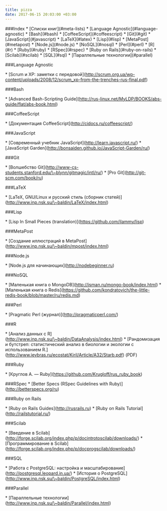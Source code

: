 ```yaml
---
title: pizza
date: 2017-06-15 20:03:00 +03:00
---
```


\###Index
\* \[Списки книг\](#meta-lists)
\* \[Language Agnostic\](#language-agnostic)
\* \[Bash\](#bash)
\* \[CoffeeScript\](#coffeescript)
\* \[Git\](#git)
\* \[JavaScript\](#javascript)
\* \[LaTeX\](#latex)
\* \[Lisp\](#lisp)
\* \[MetaPost\](#metapost)
\* \[Node.js\](#node.js)
\* \[NoSQL\](#nosql)
\* \[Perl\](#perl)
\* \[R\](#r)
\* \[Ruby\](#ruby)
  \* \[RSpec\](#rspec)
\* \[Ruby on Rails\](#ruby-on-rails)
\* \[Scilab\](#scilab)
\* \[SQL\](#sql)
\* \[Параллельные технологии\](#parallel)

\###Language Agnostic

\* \[Scrum и XP: заметки с передовой\](http://scrum.org.ua/wp-content/uploads/2008/12/scrum_xp-from-the-trenches-rus-final.pdf)

\###Bash

\* \[Advanced Bash-Scripting Guide\](http://rus-linux.net/MyLDP/BOOKS/abs-guide/flat/abs-book.html)


\###CoffeeScript

\* \[Документация CoffeeScript\](http://cidocs.ru/coffeescript/)


\###JavaScript

\* \[Современный учебник JavaScript\](http://learn.javascript.ru/)
\* \[JavaScript Garden\](http://bonsaiden.github.io/JavaScript-Garden/ru/)

\###Git

\* \[Волшебство Git\](http://www-cs-students.stanford.edu/\~blynn/gitmagic/intl/ru/)
\* \[Pro Git\](http://git-scm.com/book/ru)


\###LaTeX

\* \[LaTeX, GNU/Linux и русский стиль (сборник статей)\](http://www.inp.nsk.su/\~baldin/LaTeX/index.html)


\###Lisp

\* \[Lisp In Small Pieces (translation)\](https://github.com/ilammy/lisp)


\###MetaPost

\* \[Создание иллюстраций в MetaPost\](http://www.inp.nsk.su/\~baldin/mpost/index.html)


\###Node.js

\* \[Node.js для начинающих\](http://nodebeginner.ru)


\###NoSQL

\* \[Маленькая книга о MongoDB\](http://jsman.ru/mongo-book/index.html)
\* \[Маленькая книга о Redis\](https://github.com/kondratovich/the-little-redis-book/blob/master/ru/redis.md)


\###Perl

\* \[Pragmatic Perl (журнал)\](http://pragmaticperl.com/)


\###R

\* \[Анализ данных с R\](http://www.inp.nsk.su/\~baldin/DataAnalysis/index.html)
\* \[Рандомизация и бутстреп: статистический анализ в биологии и экологии с использованием R.\](http://www.ievbras.ru/ecostat/Kiril/Article/A32/Starb.pdf) (PDF)


\###Ruby

\* \[Круглов А. — Ruby\](https://github.com/Krugloff/rus_ruby_book)

\###RSpec
\* \[Better Specs (RSpec Guidelines with Ruby)\](http://betterspecs.org/ru)

\###Ruby on Rails

\* \[Ruby on Rails Guides\](http://rusrails.ru)
\* \[Ruby on Rails Tutorial\](http://railstutorial.ru/)

\###Scilab

\* \[Введение в Scilab\](http://forge.scilab.org/index.php/p/docintrotoscilab/downloads/)
\* \[Программирование в Scilab\](http://forge.scilab.org/index.php/p/docprogscilab/downloads/)

\###SQL

\* \[Работа с PostgreSQL: настройка и масштабирование\](http://postgresql.leopard.in.ua/)
\* \[История о PostgreSQL\](http://www.inp.nsk.su/\~baldin/PostgreSQL/index.html)

\###Parallel

\* \[Параллельные технологии\](http://www.inp.nsk.su/\~baldin/Parallel/index.html)
